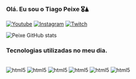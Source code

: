 ### Olá. Eu sou o Tiago Peixe 🎖️🛦

[![Youtube](https://img.shields.io/badge/YouTube-FF0000?style=for-the-badge&logo=youtube&logoColor=white)](https://www.youtube.com/@peixe_opaleiro5851)
[![Instagram](https://img.shields.io/badge/Instagram-E4405F?style=for-the-badge&logo=instagram&logoColor=white)](https://www.instagram.com/peixe_opaleiro)
[![Twitch](https://img.shields.io/badge/Twitch-9146FF?style=for-the-badge&logo=twitch&logoColor=white)](https://www.twitch.tv/peixe_opaleiro)

![Peixe GitHub stats](https://github-readme-stats.vercel.app/api?username=TiagoPeixe-Dev&show_icons=true&theme=dracula)

### Tecnologias utilizadas no meu dia.

<div style="display:inline_block"><br/>   
    <img align= "center" alt="html5" src="https://img.shields.io/badge/HTML-239120?style=for-the-badge&logo=html5&logoColor=white">
    <img align= "center" alt="html5" src="https://img.shields.io/badge/CSS3-1572B6?style=for-the-badge&logo=css3&logoColor=white">
    <img align= "center" alt="html5" src="https://img.shields.io/badge/JavaScript-F7DF1E?style=for-the-badge&logo=javascript&logoColor=black">
    <img align= "center" alt="html5" src="https://img.shields.io/badge/Python-3776AB?style=for-the-badge&logo=python&logoColor=white">
    <img align= "center" alt="html5" src="https://img.shields.io/badge/TypeScript-007ACC?style=for-the-badge&logo=typescript&logoColor=white">
     <img align= "center" alt="html5" src="https://img.shields.io/badge/Node.js-43853D?style=for-the-badge&logo=node.js&logoColor=white">
</div>

